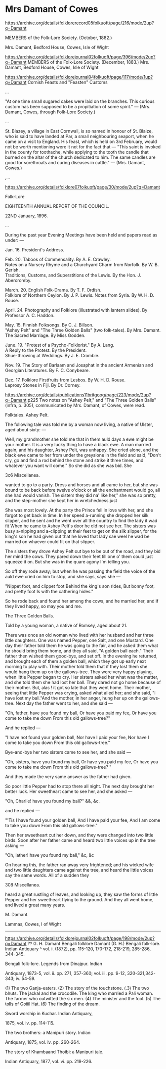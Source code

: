 # Mrs Damant of Cowes

https://archive.org/details/folklorerecord05folkuoft/page/216/mode/2up?q=Damant

MEMBERS of the Folk-Lore Society. (October, 1882.)

Mrs. Damant, Bedford House, Cowes, Isle of Wight


https://archive.org/details/folklorejournal02folkuoft/page/396/mode/2up?q=Damant
MEMBERS of the Folk-Lore Society. (December, 1883.)
Mrs. Damant, Bedford House, Cowes, Isle of Wight


https://archive.org/details/folklorejournal04folkuoft/page/117/mode/1up?q=Damant
Cornish Feasts and "Feasten" Customs

...

"At one time small sugared cakes were laid on the branches. This curious custom has been supposed to be a propitiation of some spirit." — (Mrs. Damant, Cowes, through Folk-Lore Society.)

...

St. Blazey, a village in East Cornwall, is so named in honour of St. Blaize, who is said to have landed at Par, a small neighbouring seaport, when he came on a visit to England. His feast, which is held on 3rd February, would not be worth mentioning were it not for the fact that — "This saint is invoked in the county for toothache, while applying to the tooth the candle that burned on the altar of the church dedicated to him. The same candles are good for sorethroats and curing diseases in cattle." — (Mrs. Damant, Cowes.)

,...



https://archive.org/details/folklore07folkuoft/page/30/mode/2up?q=Damant

Folk-Lore

EIGHTEENTH ANNUAL REPORT OF THE COUNCIL.

22ND January, 1896.

...

During the past year Evening Meetings have been held and papers read as under: —

Jan. 16. President's Address.

Feb. 20. Taboos of Commensality. By A. E. Crawley.  
Notes on a Nursery Rhyme and a Churchyard Charm from Norfolk. By W. B. Gerish.  
Traditions, Customs, and Superstitions of the Lewis. By the Hon. J. Abercromby.

March. 20. English Folk-Drama. By T. F. Ordish.  
Folklore of Northern Ceylon. By J. P. Lewis. Notes from Syria. By W. H. D. Rouse.

April. 24. Photography and Folklore (illustrated with lantern slides). By Professor A. C. Haddon.

May. 15. Finnish Folksongs. By C. J. Billson.  
"Ashey Pelt" and "The Three Golden Balls" (two folk-tales). By Mrs. Damant.  
The Sacred Marriage. By Miss Godden.

June. 19. "Protest of a Psycho-Folklorist." By A. Lang.  
A Reply to the Protest. By the President.  
Shue-throwing at Weddings. By J. E. Crombie.

Nov. 19. The Story of Barlaam and Josaphat in the ancient Armenian and Georgian Literatures. By F. C. Conybeare.

Dec. 17. Folklore Firstfruits from Lesbos. By W. H. D. Rouse.  
Leprosy Stones in Fiji. By Dr. Corney.


https://archive.org/details/publications11britgoog/page/223/mode/2up?q=Damant
p225
Two notes on "Ashey Pelt," and "The Three Golden Balls" (infra, p. 305), communicated by Mrs. Damant, of Cowes, were read.

Folktales. Ashey Pelt.

The following tale was told me by a woman now living, a native of Ulster, aged about sixty: —

Well, my grandmother she told me that in them auld days a ewe might be your mother. It is a very lucky thing to have a black ewe. A man married again, and his daughter, Ashey Pelt, was unhappy. She cried alone, and the black ewe came to her from under the greyslone in the field and said, "Don't cry, go and find a rod behind the stone and strike it three times, and whatever you want will come." So she did as she was bid. She


3c6 Miscellanea.

wanted to go to a party. Dress and horses and all came to her, but she was bound to be back before twelve o'clock or all the enchantment would go, all she had would vanish. The sisters they did na' like her," she was so pretty, and the step-mother she kept her in wretchedness just

She was most lovely. At the party the Prince fell in love with her, and she forgot to get back in time. In her speed a-running she dropped her silk slipper, and he sent and he went over all the country to find the lady it wad fit When he came to Ashey Pelt's door he did not see her. The sisters was busy a-nipping and a-clipping at their feet to get on the silk slipper, for the king's son he had given out that he loved that lady sae weel he wad be married on whaever could fit on that slipper.

The sisters they drove Ashey Pelt out bye to be out of the road, and they bid her mind the cows. They pared down their feet till one o' them could just squeeze it on. But she was in the quare agony I'm telling you.

So off they rode away; but when he was passing the field the voice of the auld ewe cried on him to stop, and she says, says she —

"Nippet foot, and clippet foot Behind the king's son rides, But bonny foot, and pretty foot Is with the cathering hides."

So he rode back and found her among the cows, and he married her, and if they lived happy, so may you and me.

The Three Golden Balls.

Told by a young woman, a native of Romsey, aged about 21.

There was once an old woman who lived with her husband and her three little daughters. One was named Pepper, one Salt, and one Mustard. One day their father told them he was going to the fair, and he asked them what he should bring them home, and they all said, "A golden ball each." Their father then wished them good-bye, and set off. In the evening he returned, and brought each of them a golden ball, which they got up early next morning to play with. Their mother told them that if they lost them she would hang them up on the gallows-tree. They were very happy playing, when little Pepper began to cry. Her sisters asked her what was the matter, and she told them she had lost her ball. They dared not go home because of their mother. But, alas ! it got so late that they went home. Their mother, seeing that little Pepper was crying, asked what ailed her; and she said, "I have lost my ball."And the mother, in her anger, hung her up on the gallows-tree. Next day the father went to her, and she said —

"Oh, father, have you found my ball, Or have you paid my fee, Or have you come to take me down From this old gallows-tree?"

And he replied —

"I have not found your golden ball, Nor have I paid your fee, Nor have I come to take you down From this old gallows-tree."

Bye-and-bye her two sisters came to see her, and she said —

"Oh, sisters, have you found my ball, Or have you paid my fee, Or have you come to take me down From this old gallows-tree? "

And they made the very same answer as the father had given.

So poor little Pepper had to stop there all night. The next day brought her better luck. Her sweetheart came to see her, and she asked —

"Oh, Charlie! have you found my ball?" &&, &c.

and he replied —

"'Tis I have found your golden ball, And I have paid your fee, And I am come to take you down From this old gallows-tree."

Then her sweetheart cut her down, and they were changed into two little birds. Soon after her father came and heard two little voices up in the tree asking —

"Oh, lather! have you found my ball," &c, &c

On hearing this, the father ran away very frightened; and his wicked wife and two little daughters came against the tree, and heard the little voices say the same words. All of a sudden they


308 Miscellanea.

heard a great rustling of leaves, and looking up, they saw the forms of little Pepper and her sweetheart flying to the ground. And they all went home, and lived a great many years.

M. Damant.

Lammas, Cowes, I of Wight

---

https://archive.org/details/folklorejournal02folkuoft/page/198/mode/2up?q=Damant
?? G. H. Damant Bengali folklore
Damant (G. H.) Bengali folk-lore. Indian Antiquary ^ vol. i. (1872), pp. 115-120, 170-172, 218-219, 285-286, 344-345.

Bengali folk-lore. Legends from Dinajpur. Indian

Antiquary, 1873-5, vol. ii. pp. 271, 357-360; vol. iii. pp. 9-12, 320-321,342-343; iv. 54-59.

(1) The two Ganja-eaters. (2) The story of the touchstone. (.3) The two bhuts. The jackal and the crocodile. The king who married a Pali woman. The farmer who outwitted the six men. (4) The minister and the fool. (5) The tolls of Goiiil Hat. (6) The finding of the dream.

Sword worship in Kuchar. Indian Antiquary,

1875, vol. iv. pp. 114-115.

The two brothers: a Manipuri story. Indian

Antiquary, 1875, vol. iv. pp. 260-264.

The story of Khambaand Thoibi: a Manipuri tale.

Indian Antiquary, 1877, vol. vi. pp. 219-226.